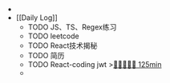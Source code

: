 -
- [[Daily Log]]
	- TODO JS、TS、Regex练习
	- TODO leetcode
	- TODO React技术揭秘
	- TODO 简历
	- TODO React-coding jwt >[🍅🍅🍅🍅🍅 125min](#agenda-pomo://?t=f-1690363603179-1500%2Cf-1690369454508-1500%2Cf-1690377940489-1500%2Cf-1690379851710-1500%2Cf-1690381623102-1500)
	-